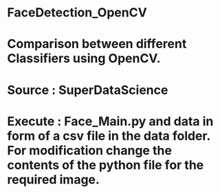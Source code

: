 # FaceDetection_OpenCV
# Comparison between different Classifiers using OpenCV.
# Source : SuperDataScience
# Execute : Face_Main.py and data in form of a csv file in the data folder. For modification change the contents of the python file for the required image.
